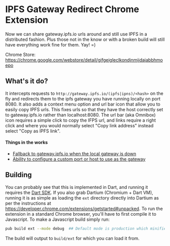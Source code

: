 IPFS Gateway Redirect Chrome Extension
======================================
Now we can share gateway.ipfs.io urls around and still use IPFS in a distributed
fashion. Plus those not in the know or with a broken build will still have
everything work fine for them. Yay! =)  

Chrome Store: https://chrome.google.com/webstore/detail/gifgeigleclkondjnmijdajabbhmoepo

What's it do?
-------------
It intercepts requests to ```http://gateway.ipfs.io/(ipfs|ipns)/<hash>``` on the
fly and redirects them to the ipfs gateway you have running locally on
port 8080. It also adds a context menu option and url bar icon that allow you
to easily copy IPFS urls. This fixes urls so that they have the host correctly
set to gateway.ipfs.io rather than localhost:8080. The url bar (aka Omnibox) icon 
requires a simple click to copy the IFPS url, and links require a right click
and where you would normally select "Copy link address" instead select "Copy as IPFS link".

#### Things in the works
* [Fallback to gateway.ipfs.io when the local gateway is down](https://github.com/dylanPowers/ipfs-chrome-extension/issues/2)
* [Ability to configure a custom port or host to use as the gateway](https://github.com/dylanPowers/ipfs-chrome-extension/issues/3)

Building
--------
You can probably see that this is implemented in Dart, and running it requires
the [Dart SDK](https://www.dartlang.org/tools/download.html). 
If you also grab Dartium (Chromium + Dart VM), running it is as simple
as loading the ```ext``` directory directly into Dartium as per the instructions
at https://developer.chrome.com/extensions/getstarted#unpacked. 
To run the extension in a standard Chrome browser, you'll have to first compile
it to Javascript. To make a Javascript build simply run:
```sh
pub build ext --mode debug  ## Default mode is production which minifies the JS
```
The build will output to ```build/ext``` for which you can load it from.
